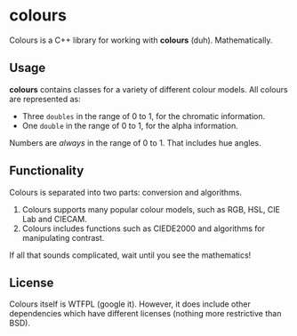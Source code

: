 # colours

Colours is a C++ library for working with **colours** (duh). Mathematically.

## Usage

**colours** contains classes for a variety of different colour models. All colours are represented as:

* Three `doubles` in the range of 0 to 1, for the chromatic information.
* One `double` in the range of 0 to 1, for the alpha information.

Numbers are *always* in the range of 0 to 1. That includes hue angles.

## Functionality

Colours is separated into two parts: conversion and algorithms.

1. Colours supports many popular colour models, such as RGB, HSL, CIE Lab and CIECAM.
2. Colours includes functions such as CIEDE2000 and algorithms for manipulating contrast.

If all that sounds complicated, wait until you see the mathematics!

## License

Colours itself is WTFPL (google it). However, it does include other dependencies which have different licenses (nothing more restrictive than BSD).



